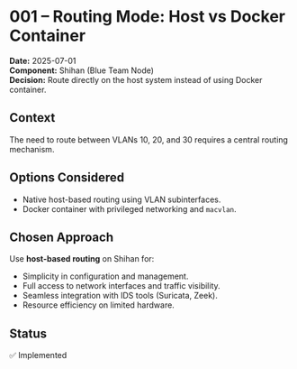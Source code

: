 # 001 – Routing Mode: Host vs Docker Container

**Date:** 2025-07-01  
**Component:** Shihan (Blue Team Node)  
**Decision:** Route directly on the host system instead of using Docker container.

## Context
The need to route between VLANs 10, 20, and 30 requires a central routing mechanism.

## Options Considered
- Native host-based routing using VLAN subinterfaces.
- Docker container with privileged networking and `macvlan`.

## Chosen Approach
Use **host-based routing** on Shihan for:
- Simplicity in configuration and management.
- Full access to network interfaces and traffic visibility.
- Seamless integration with IDS tools (Suricata, Zeek).
- Resource efficiency on limited hardware.

## Status
✅ Implemented
